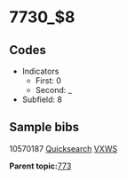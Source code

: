 # 7730\_$8

## Codes

-   Indicators
    -   First: 0
    -   Second: \_
-   Subfield: 8

## Sample bibs

10570187 [Quicksearch](https://search.library.yale.edu/catalog/10570187) [VXWS](http://prodorbis.library.yale.edu:7014/vxws/GetHoldingsService?bibId=10570187)

**Parent topic:**[773](../../tags/773/773.md)

